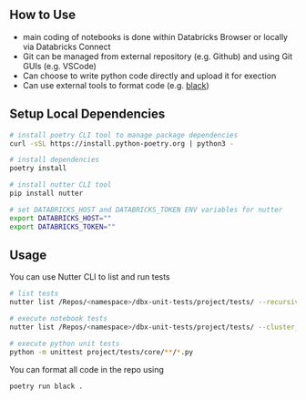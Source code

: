 ## How to Use

- main coding of notebooks is done within Databricks Browser or locally via Databricks Connect
- Git can be managed from external repository (e.g. Github) and using Git GUIs (e.g. VSCode)
- Can choose to write python code directly and upload it for exection
- Can use external tools to format code (e.g. [black](https://github.com/psf/black))

## Setup Local Dependencies


```bash
# install poetry CLI tool to manage package dependencies
curl -sSL https://install.python-poetry.org | python3 -

# install dependencies
poetry install

# install nutter CLI tool
pip install nutter

# set DATABRICKS_HOST and DATABRICKS_TOKEN ENV variables for nutter
export DATABRICKS_HOST=""
export DATABRICKS_TOKEN=""
```

## Usage

You can use Nutter CLI to list and run tests

``` bash
# list tests
nutter list /Repos/<namespace>/dbx-unit-tests/project/tests/ --recursive

# execute notebook tests
nutter list /Repos/<namespace>/dbx-unit-tests/project/tests/ --cluster_id <cluster-id> --recursive

# execute python unit tests
python -m unittest project/tests/core/**/*.py
```

You can format all code in the repo using

```bash
poetry run black .
```


